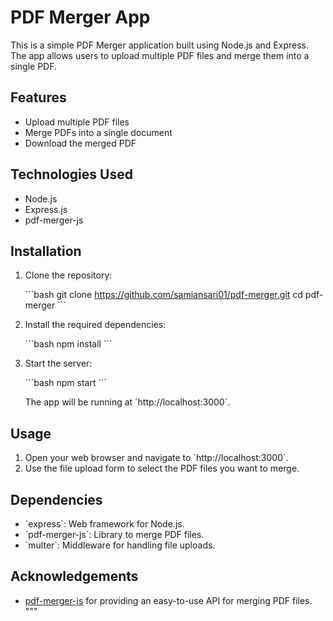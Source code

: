 # PDF Merger App

This is a simple PDF Merger application built using Node.js and Express. The app allows users to upload multiple PDF files and merge them into a single PDF.

## Features

- Upload multiple PDF files
- Merge PDFs into a single document
- Download the merged PDF

## Technologies Used

- Node.js
- Express.js
- pdf-merger-js

## Installation

1. Clone the repository:

   \`\`\`bash
   git clone https://github.com/samiansari01/pdf-merger.git
   cd pdf-merger
   \`\`\`

2. Install the required dependencies:

   \`\`\`bash
   npm install
   \`\`\`

3. Start the server:

   \`\`\`bash
   npm start
   \`\`\`

   The app will be running at \`http://localhost:3000\`.

## Usage

1. Open your web browser and navigate to \`http://localhost:3000\`.
2. Use the file upload form to select the PDF files you want to merge.



## Dependencies

- \`express\`: Web framework for Node.js.
- \`pdf-merger-js\`: Library to merge PDF files.
- \`multer\`: Middleware for handling file uploads.


## Acknowledgements

- [pdf-merger-js](https://www.npmjs.com/package/pdf-merger-js) for providing an easy-to-use API for merging PDF files.
"""

